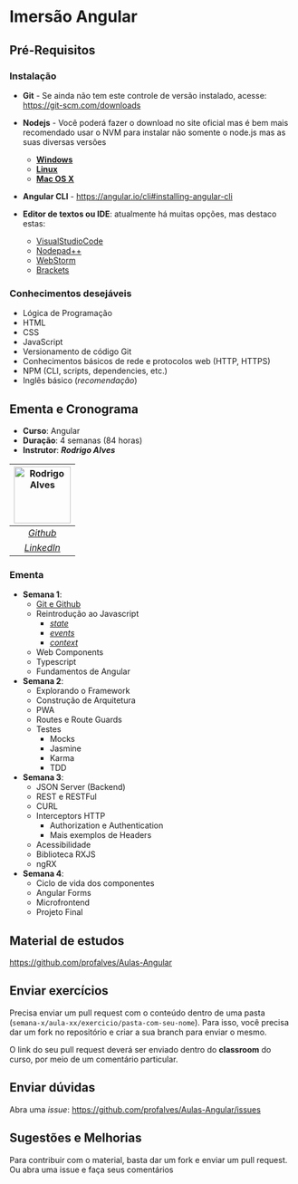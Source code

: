 # Imersão Angular

## Pré-Requisitos

### Instalação

- **Git** - Se ainda não tem este controle de versão instalado, acesse: <https://git-scm.com/downloads>

- **Nodejs** - Você poderá fazer o download no site oficial mas é bem mais recomendado usar o NVM para instalar não somente o node.js mas as suas diversas versões
  - [**Windows**](https://github.com/coreybutler/nvm-windows)
  - [**Linux**](https://github.com/nvm-sh/nvm#installing-and-updating)
  - [**Mac OS X**](https://tecadmin.net/install-nvm-macos-with-homebrew/)

- **Angular CLI** - <https://angular.io/cli#installing-angular-cli>

- **Editor de textos ou IDE**: atualmente há muitas opções, mas destaco estas:
  - [VisualStudioCode](https://code.visualstudio.com/)
  - [Nodepad++](https://notepad-plus-plus.org/)
  - [WebStorm](https://www.jetbrains.com)
  - [Brackets](https://brackets.io/)

### Conhecimentos desejáveis

- Lógica de Programação
- HTML
- CSS
- JavaScript
- Versionamento de código Git
- Conhecimentos básicos de rede e protocolos web (HTTP, HTTPS)
- NPM (CLI, scripts, dependencies, etc.)
- Inglês básico (*recomendação*)

## Ementa e Cronograma

- **Curso**: Angular
- **Duração**: 4 semanas (84 horas)
- **Instrutor**: ***Rodrigo Alves***

| [![Rodrigo Alves](https://avatars.githubusercontent.com/u/2893710)](https://github.com/profalves) |
|:--:|
| [*Github*](https://github.com/profalves) |
| [*LinkedIn*](https://www.linkedin.com/in/rodrigoalvesdev/) |

<style>
  img[alt="Rodrigo Alves"] { width: 100px; }
</style>

### Ementa

- **Semana 1**:
  - [Git e Github](semana-1/aula-01/git_github.md)
  - Reintrodução ao Javascript
    - [*state*](semana-1/aula-02/state.md)
    - [*events*](semana-1/aula-03/eventos_js.md)
    - [*context*](semana-1/aula-03/context.md)
  - Web Components
  - Typescript
  - Fundamentos de Angular
- **Semana 2**:
  - Explorando o Framework
  - Construção de Arquitetura
  - PWA
  - Routes e Route Guards
  - Testes
    - Mocks
    - Jasmine
    - Karma
    - TDD
- **Semana 3**:
  - JSON Server (Backend)
  - REST e RESTFul
  - CURL
  - Interceptors HTTP
    - Authorization e Authentication
    - Mais exemplos de Headers
  - Acessibilidade
  - Biblioteca RXJS
  - ngRX
- **Semana 4**:
  - Ciclo de vida dos componentes
  - Angular Forms
  - Microfrontend
  - Projeto Final

## Material de estudos

<https://github.com/profalves/Aulas-Angular>

## Enviar exercícios

Precisa enviar um pull request com o conteúdo dentro de uma pasta (`semana-x/aula-xx/exercicio/pasta-com-seu-nome`). Para isso, você precisa dar um fork no repositório e criar a sua branch para enviar o mesmo.

O link do seu pull request deverá ser enviado dentro do **classroom** do curso, por meio de um comentário particular.

## Enviar dúvidas

Abra uma *issue*: <https://github.com/profalves/Aulas-Angular/issues>

## Sugestões e Melhorias

Para contribuir com o material, basta dar um fork e enviar um pull request. Ou abra uma issue e faça seus comentários
